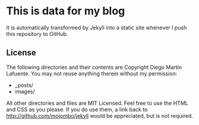 # This is data for my blog

It is automatically transformed by Jekyll into a static site whenever I push this repository to GitHub.

## License

The following directories and their contents are Copyright Diego Martín Lafuente. You may not reuse anything therein without my permission:

* _posts/
* images/

All other directories and files are MIT Licensed. Feel free to use the HTML and CSS as you please. If you do use them, a link back to http://github.com/mojombo/jekyll would be appreciated, but is not required.